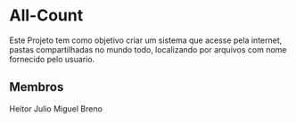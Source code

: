 # All-Count

Este Projeto tem como objetivo criar um sistema que acesse pela internet, pastas compartilhadas no mundo todo, localizando por arquivos 
com nome fornecido pelo usuario.

## Membros 
Heitor Julio
Miguel
Breno
